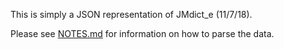 This is simply a JSON representation of JMdict_e (11/7/18).

Please see [NOTES.md](https://github.com/jackindisguise/JSdict/blob/master/NOTES.md) for information on how to parse the data.
